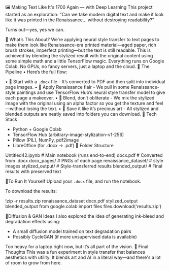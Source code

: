 🖼️ Making Text Like It's 1700 Again — with Deep Learning
This project started as an exploration:
"Can we take modern digital text and make it look like it was printed in the Renaissance… without destroying readability?"

Turns out—yes, yes we can.

🎯 What’s This About?
We’re applying neural style transfer to text pages to make them look like Renaissance-era printed material—aged paper, rich brush strokes, imperfect printing—but the text is still readable.
This is achieved by blending the stylized result with the original content using some simple math and a little TensorFlow magic.
Everything runs on Google Colab. No GPUs, no fancy servers, just a laptop and the cloud.
🧩 The Pipeline
•	Here’s the full flow:

•	📝 Start with a `.docx` file - It’s converted to PDF and then split into individual page images.
•	🎨 Apply Renaissance flair - We pull in some Renaissance-style paintings and use TensorFlow Hub’s neural style transfer model to give each page a makeover.
•	🧪 Blend, don’t obliterate - We mix the stylized image with the original using an alpha factor so you get the texture and feel—without losing the text.
•	💾 Save it like it’s precious art - All stylized and blended outputs are neatly saved into folders you can download.
🔧 Tech Stack
- Python + Google Colab
- TensorFlow Hub (arbitrary-image-stylization-v1-256)
- Pillow (PIL), NumPy, pdf2image
- LibreOffice (for .docx → .pdf)
📁 Folder Structure

Untitled42.ipynb              # Main notebook (runs end-to-end)
docx.pdf                      # Converted from .docx
docx_pages/                   # PNGs of each page
renaissance_dataset/         # style images
stylized_output/             # Style-transferred results
blended_output/              # Final results with preserved text

🚀To Run It Yourself
Upload your `.docx` file, and run the notebook.

To download the results:

!zip -r results.zip renaissance_dataset docx.pdf stylized_output blended_output
from google.colab import files
files.download('results.zip')

🌱Diffusion & GAN Ideas
I also explored the idea of generating ink-bleed and degradation effects using:
- A small diffusion model trained on text degradation pairs
- Possibly CycleGAN (if more unsupervised data is available)

Too heavy for a laptop right now, but it’s all part of the vision.
🧠 Final Thoughts
This was a fun experiment in style transfer that balances aesthetics with utility.
It blends art and AI in a literal way—and there's a lot of room to grow from here.



